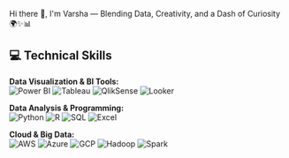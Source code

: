 Hi there 👋, I'm Varsha — Blending Data, Creativity, and a Dash of Curiosity 🌍✨📊


<!--
**varsharangaraju/varsharangaraju** is a ✨ _special_ ✨ repository because its `README.md` (this file) appears on your GitHub profile.

Here are some ideas to get you started:

- 🔭 I’m currently working on ...
- 🌱 I’m currently learning ...
- 👯 I’m looking to collaborate on ...
- 🤔 I’m looking for help with ...
- 💬 Ask me about ...
- 📫 How to reach me: ...
- 😄 Pronouns: ...
- ⚡ Fun fact: ...
-->
## 💻 Technical Skills

**Data Visualization & BI Tools:**  
![Power BI](https://img.shields.io/badge/Power%20BI-Data%20Visualization-blue?logo=power-bi&logoColor=white) 
![Tableau](https://img.shields.io/badge/Tableau-Visualization-orange?logo=tableau&logoColor=white) 
![QlikSense](https://img.shields.io/badge/QlikSense-BI-red?logo=qlik&logoColor=white) 
![Looker](https://img.shields.io/badge/Looker-BI-purple?logo=looker&logoColor=white)  

**Data Analysis & Programming:**  
![Python](https://img.shields.io/badge/Python-Programming-ffdd54?logo=python&logoColor=blue) 
![R](https://img.shields.io/badge/R-Analytics-blue?logo=r&logoColor=white) 
![SQL](https://img.shields.io/badge/SQL-Database-lightgrey?logo=mysql&logoColor=white) 
![Excel](https://img.shields.io/badge/Excel-Advanced-green?logo=microsoft-excel&logoColor=white)  

**Cloud & Big Data:**  
![AWS](https://img.shields.io/badge/AWS-Cloud-orange?logo=amazon-aws&logoColor=white) 
![Azure](https://img.shields.io/badge/Azure-Cloud-blue?logo=microsoft-azure&logoColor=white) 
![GCP](https://img.shields.io/badge/GCP-Cloud-red?logo=google-cloud&logoColor=white) 
![Hadoop](https://img.shields.io/badge/Hadoop-BigData-orange?logo=apache-hadoop&logoColor=white) 
![Spark](https://img.shields.io/badge/Spark-BigData-red?logo=apache-spark&logoColor=white)  

